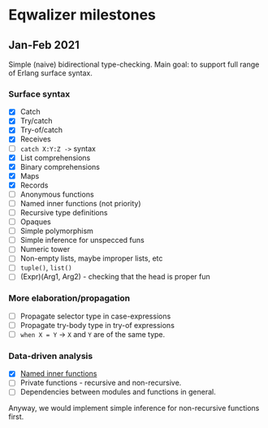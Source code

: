 # Eqwalizer milestones

## Jan-Feb 2021

Simple (naive) bidirectional type-checking. Main goal: to support full range of
Erlang surface syntax.

### Surface syntax

- [x] Catch
- [x] Try/catch
- [x] Try-of/catch
- [x] Receives
- [ ] `catch X:Y:Z ->` syntax
- [x] List comprehensions
- [x] Binary comprehensions
- [x] Maps
- [x] Records
- [ ] Anonymous functions
- [ ] Named inner functions (not priority)
- [ ] Recursive type definitions
- [ ] Opaques
- [ ] Simple polymorphism
- [ ] Simple inference for unspecced funs
- [ ] Numeric tower
- [ ] Non-empty lists, maybe improper lists, etc
- [ ] `tuple()`, `list()`
- [ ] (Expr)(Arg1, Arg2) - checking that the head is proper fun

### More elaboration/propagation

- [ ] Propagate selector type in case-expressions
- [ ] Propagate try-body type in try-of expressions
- [ ] `when X = Y` -> `X` and `Y` are of the same type.

### Data-driven analysis

- [x] [Named inner functions](https://fb.workplace.com/groups/typederlang/permalink/268350134631822) 
- [ ] Private functions - recursive and non-recursive.
- [ ] Dependencies between modules and functions in general.

Anyway, we would implement simple inference for non-recursive functions first.
